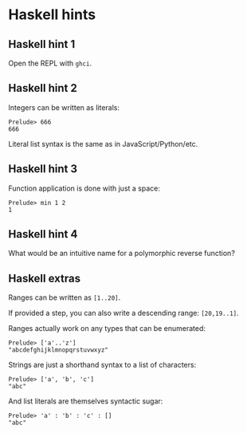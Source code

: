 # Haskell hints

## Haskell hint 1

Open the REPL with `ghci`.

## Haskell hint 2

Integers can be written as literals:

    Prelude> 666
    666

Literal list syntax is the same as in JavaScript/Python/etc.

## Haskell hint 3

Function application is done with just a space:

    Prelude> min 1 2
    1

## Haskell hint 4

What would be an intuitive name for a polymorphic reverse function?

## Haskell extras

Ranges can be written as `[1..20]`.

If provided a step, you can also write a descending range: `[20,19..1]`.

Ranges actually work on any types that can be enumerated:

    Prelude> ['a'..'z']
    "abcdefghijklmnopqrstuvwxyz"

Strings are just a shorthand syntax to a list of characters:

    Prelude> ['a', 'b', 'c']
    "abc"

And list literals are themselves syntactic sugar:

    Prelude> 'a' : 'b' : 'c' : []
    "abc"
